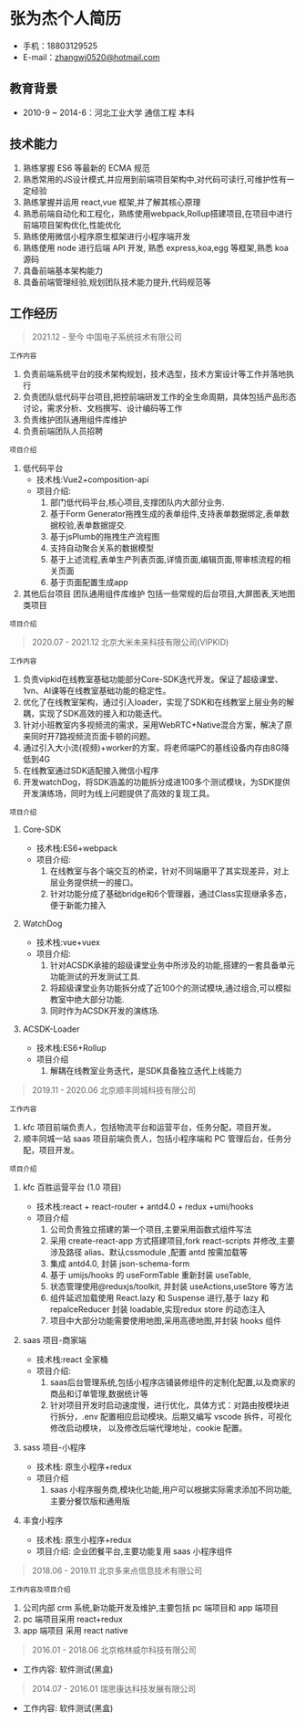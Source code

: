 # 张为杰个人简历

- 手机：18803129525
- E-mail：zhangwj0520@hotmail.com

## 教育背景

- 2010-9 ~ 2014-6：河北工业大学 通信工程 本科

## 技术能力

1. 熟练掌握 ES6 等最新的 ECMA 规范
2. 熟悉常用的JS设计模式,并应用到前端项目架构中,对代码可读行,可维护性有一定经验
3. 熟练掌握并运用 react,vue 框架,并了解其核心原理
4. 熟悉前端自动化和工程化，熟练使用webpack,Rollup搭建项目,在项目中进行前端项目架构优化,性能优化
5. 熟练使用微信小程序原生框架进行小程序端开发
6. 熟练使用 node 进行后端 API 开发, 熟悉 express,koa,egg 等框架,熟悉 koa 源码
7. 具备前端基本架构能力
8. 具备前端管理经验,规划团队技术能力提升,代码规范等

## 工作经历

> 2021.12 - 至今 中国电子系统技术有限公司

`工作内容`

1. 负责前端系统平台的技术架构规划，技术选型，技术方案设计等工作并落地执行
2. 负责团队低代码平台项目,把控前端研发工作的全生命周期，具体包括产品形态讨论，需求分析、文档撰写、设计编码等工作
3. 负责维护团队通用组件库维护
4. 负责前端团队人员招聘

`项目介绍`

1. 低代码平台
    - 技术栈:Vue2+composition-api
    - 项目介绍:
      1. 部门低代码平台,核心项目,支撑团队内大部分业务.
      2. 基于Form Generator拖拽生成的表单组件,支持表单数据绑定,表单数据校验,表单数据提交.
      3. 基于jsPlumb的拖拽生产流程图
      4. 支持自动聚合关系的数据模型
      5. 基于上述流程,表单生产列表页面,详情页面,编辑页面,带审核流程的相关页面
      6. 基于页面配置生成app
2. 其他后台项目
      团队通用组件库维护
      包括一些常规的后台项目,大屏图表,天地图类项目

`项目介绍`

> 2020.07 - 2021.12 北京大米未来科技有限公司(VIPKID)

`工作内容`

1. 负责vipkid在线教室基础功能部分Core-SDK迭代开发。保证了超级课堂、1vn、AI课等在线教室基础功能的稳定性。
2. 优化了在线教室架构，通过引入loader，实现了SDK和在线教室上层业务的解耦，实现了SDK高效的接入和功能迭代。
3. 针对小班教室内多视频流的需求，采用WebRTC+Native混合方案，解决了原来同时开7路视频流页面卡顿的问题。
4. 通过引入大小流(视频)+worker的方案，将老师端PC的基线设备内存由8G降低到4G
5. 在线教室通过SDK适配接入微信小程序
6. 开发watchDog，将SDK涵盖的功能拆分成进100多个测试模块，为SDK提供开发演练场，同时为线上问题提供了高效的复现工具。

`项目介绍`

1. Core-SDK
    - 技术栈:ES6+webpack
    - 项目介绍:
      1. 在线教室与各个端交互的桥梁，针对不同端磨平了其实现差异，对上层业务提供统一的接口。
      2. 针对功能分成了基础bridge和6个管理器，通过Class实现继承多态，便于新能力接入

2. WatchDog
    - 技术栈:vue+vuex
    - 项目介绍:
        1. 针对ACSDK承接的超级课堂业务中所涉及的功能,搭建的一套具备单元功能测试的开发测试工具.
        2. 将超级课堂业务功能拆分成了近100个的测试模块,通过组合,可以模拟教室中绝大部分功能.
        3. 同时作为ACSDK开发的演练场.
3. ACSDK-Loader
    - 技术栈:ES6+Rollup
    - 项目介绍
       1. 解耦在线教室业务迭代，是SDK具备独立迭代上线能力

> 2019.11 - 2020.06 北京顺丰同城科技有限公司

`工作内容`

1. kfc 项目前端负责人，包括物流平台和运营平台，任务分配，项目开发。
2. 顺丰同城一站 saas 项目前端负责人，包括小程序端和 PC 管理后台，任务分配，项目开发。

`项目介绍`

1. kfc 百胜运营平台 (1.0 项目)

    - 技术栈:react + react-router + antd4.0 + redux +umi/hooks
    - 项目介绍
      1. 公司负责独立搭建的第一个项目,主要采用函数式组件写法
      2. 采用 create-react-app 方式搭建项目,fork react-scripts 并修改,主要涉及路径 alias、默认cssmodule ,配置 antd 按需加载等
      3. 集成 antd4.0, 封装 json-schema-form
      4. 基于 umijs/hooks 的 useFormTable 重新封装 useTable,
      5. 状态管理使用@reduxjs/toolkit, 并封装 useActions,useStore 等方法
      6. 组件延迟加载使用 React.lazy 和 Suspense 进行,基于 lazy 和 repalceReducer 封装 loadable,实现redux store 的动态注入
      7. 项目中大部分功能需要使用地图,采用高德地图,并封装 hooks 组件

2. saas 项目-商家端
    - 技术栈:react 全家桶
    - 项目介绍:
      1. saas后台管理系统,包括小程序店铺装修组件的定制化配置,以及商家的商品和订单管理,数据统计等
      2. 针对项目开发时启动速度慢，进行优化，具体方式：对路由按模块进行拆分，.env 配置相应启动模块。后期又编写 vscode 拆件，可视化修改启动模块，
         以及修改后端代理地址，cookie 配置。

3. sass 项目-小程序
   - 技术栈: 原生小程序+redux
   - 项目介绍
     1. saas 小程序服务商,模块化功能,用户可以根据实际需求添加不同功能,主要分餐饮版和通用版
4. 丰食小程序
   - 技术栈: 原生小程序+redux
   - 项目介绍: 企业团餐平台,主要功能复用 saas 小程序组件

> 2018.06 - 2019.11 北京多来点信息技术有限公司

`工作内容及项目介绍`

1. 公司内部 crm 系统,新功能开发及维护,主要包括 pc 端项目和 app 端项目
2. pc 端项目采用 react+redux
3. app 端项目 采用 react native

> 2016.01 - 2018.06 北京格林威尔科技有限公司

- 工作内容: 软件测试(黑盒)

> 2014.07 - 2016.01 瑞思康达科技发展有限公司

- 工作内容: 软件测试(黑盒)
